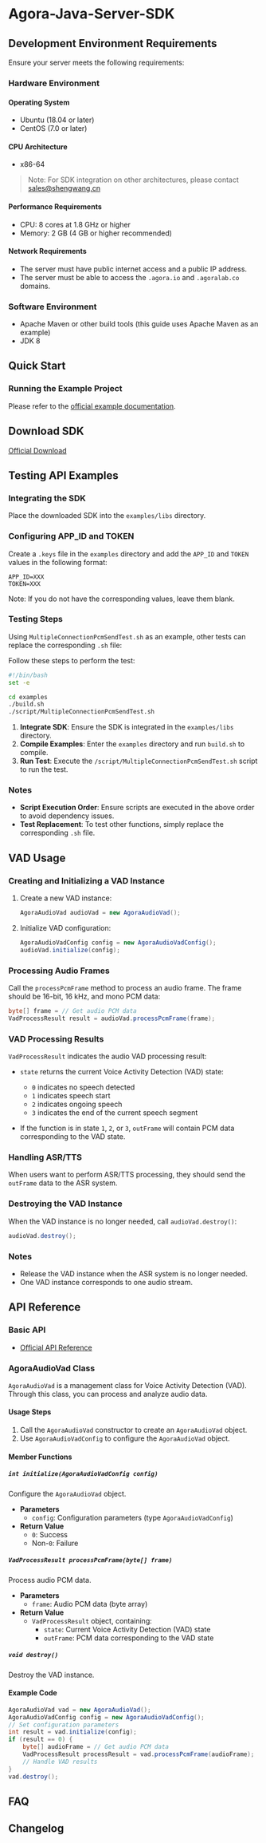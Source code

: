 # Agora-Java-Server-SDK

## Development Environment Requirements

Ensure your server meets the following requirements:

### Hardware Environment

#### Operating System

- Ubuntu (18.04 or later)
- CentOS (7.0 or later)

#### CPU Architecture

- x86-64

> Note: For SDK integration on other architectures, please contact <sales@shengwang.cn>

#### Performance Requirements

- CPU: 8 cores at 1.8 GHz or higher
- Memory: 2 GB (4 GB or higher recommended)

#### Network Requirements

- The server must have public internet access and a public IP address.
- The server must be able to access the `.agora.io` and `.agoralab.co` domains.

### Software Environment

- Apache Maven or other build tools (this guide uses Apache Maven as an example)
- JDK 8

## Quick Start

### Running the Example Project

Please refer to the [official example documentation](https://doc.shengwang.cn/doc/rtc-server-sdk/java/get-started/run-example).

## Download SDK

[Official Download](https://doc.shengwang.cn/doc/rtc-server-sdk/java/resources)

## Testing API Examples

### Integrating the SDK

Place the downloaded SDK into the `examples/libs` directory.

### Configuring APP_ID and TOKEN

Create a `.keys` file in the `examples` directory and add the `APP_ID` and `TOKEN` values in the following format:

```
APP_ID=XXX
TOKEN=XXX
```

Note: If you do not have the corresponding values, leave them blank.

### Testing Steps

Using `MultipleConnectionPcmSendTest.sh` as an example, other tests can replace the corresponding `.sh` file:

Follow these steps to perform the test:

```bash
#!/bin/bash
set -e

cd examples
./build.sh
./script/MultipleConnectionPcmSendTest.sh
```

1. **Integrate SDK**: Ensure the SDK is integrated in the `examples/libs` directory.
2. **Compile Examples**: Enter the `examples` directory and run `build.sh` to compile.
3. **Run Test**: Execute the `/script/MultipleConnectionPcmSendTest.sh` script to run the test.

### Notes

- **Script Execution Order**: Ensure scripts are executed in the above order to avoid dependency issues.
- **Test Replacement**: To test other functions, simply replace the corresponding `.sh` file.

## VAD Usage

### Creating and Initializing a VAD Instance

1. Create a new VAD instance:

   ```java
   AgoraAudioVad audioVad = new AgoraAudioVad();
   ```

2. Initialize VAD configuration:

   ```java
   AgoraAudioVadConfig config = new AgoraAudioVadConfig();
   audioVad.initialize(config);
   ```

### Processing Audio Frames

Call the `processPcmFrame` method to process an audio frame. The frame should be 16-bit, 16 kHz, and mono PCM data:

```java
byte[] frame = // Get audio PCM data
VadProcessResult result = audioVad.processPcmFrame(frame);
```

### VAD Processing Results

`VadProcessResult` indicates the audio VAD processing result:

- `state` returns the current Voice Activity Detection (VAD) state:
  - `0` indicates no speech detected
  - `1` indicates speech start
  - `2` indicates ongoing speech
  - `3` indicates the end of the current speech segment

- If the function is in state `1`, `2`, or `3`, `outFrame` will contain PCM data corresponding to the VAD state.

### Handling ASR/TTS

When users want to perform ASR/TTS processing, they should send the `outFrame` data to the ASR system.

### Destroying the VAD Instance

When the VAD instance is no longer needed, call `audioVad.destroy()`:

```java
audioVad.destroy();
```

### Notes

- Release the VAD instance when the ASR system is no longer needed.
- One VAD instance corresponds to one audio stream.

## API Reference

### Basic API

- [Official API Reference](https://doc.shengwang.cn/api-ref/rtc-server-sdk/java/overview)

### AgoraAudioVad Class

`AgoraAudioVad` is a management class for Voice Activity Detection (VAD). Through this class, you can process and analyze audio data.

#### Usage Steps

1. Call the `AgoraAudioVad` constructor to create an `AgoraAudioVad` object.
2. Use `AgoraAudioVadConfig` to configure the `AgoraAudioVad` object.

#### Member Functions

##### `int initialize(AgoraAudioVadConfig config)`

Configure the `AgoraAudioVad` object.

- **Parameters**
  - `config`: Configuration parameters (type `AgoraAudioVadConfig`)
- **Return Value**
  - `0`: Success
  - Non-`0`: Failure

##### `VadProcessResult processPcmFrame(byte[] frame)`

Process audio PCM data.

- **Parameters**
  - `frame`: Audio PCM data (byte array)
- **Return Value**
  - `VadProcessResult` object, containing:
    - `state`: Current Voice Activity Detection (VAD) state
    - `outFrame`: PCM data corresponding to the VAD state

##### `void destroy()`

Destroy the VAD instance.

#### Example Code

```java
AgoraAudioVad vad = new AgoraAudioVad();
AgoraAudioVadConfig config = new AgoraAudioVadConfig();
// Set configuration parameters
int result = vad.initialize(config);
if (result == 0) {
    byte[] audioFrame = // Get audio PCM data
    VadProcessResult processResult = vad.processPcmFrame(audioFrame);
    // Handle VAD results
}
vad.destroy();
```

## FAQ

## Changelog
